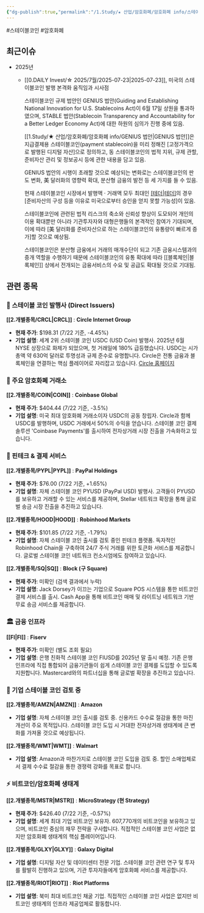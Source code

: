 ```yaml
---
{"dg-publish":true,"permalink":"/1.Study/★ 산업/암호화폐/암호화폐 info/스테이블코인/","created":"2025-07-23T18:54:52.914+09:00","updated":"2025-07-25T20:40:55.730+09:00"}
---
```


#스테이블코인 #암호화폐 

## 최근이슈

- 2025년
	- [[0.DAILY Invest/☆ 2025/7월/2025-07-23\|2025-07-23]], 미국의 스테이블코인 발행 본격화 움직임과 시사점
	  
	  스테이블코인 규제 법안인 GENIUS 법안(Guiding and Establishing National Innovation for U.S. Stablecoins Act)이 6월 17일 상원을 통과하였으며, STABLE 법안(Stablecoin Transparency and Accountability for a Better Ledger Economy Act)에 대한 하원의 심의가 진행 중에 있음.
	  
	  [[1.Study/★ 산업/암호화폐/암호화폐 info/GENIUS 법안\|GENIUS 법안]]은 지급결제용 스테이블코인(payment stablecoin)을 미리 정해진 [고정가격으로 발행된 디지털 자산]으로 정의하고, 동 스테이블코인의 법적 지위, 규제 관할, 준비자산 관리 및 정보공시 등에 관한 내용을 담고 있음.
	  
	  GENIUS 법안의 시행이 초래할 것으로 예상되는 변화로는 스테이블코인의 판도 변화, 美 달러화의 영향력 확대, 분산형 금융의 발전 등 세 가지를 들 수 있음.
	  
	  현재 스테이블코인 시장에서 발행액 ‧ 거래액 모두 최대인 [[테더\|테더]](USDT)의 경우 [준비자산의 구성 등을 이유로 미국으로부터 승인을 얻지 못할 가능성]이 있음.
	  
	  스테이블코인에 관련된 법적 리스크의 축소와 신뢰성 향상이 도모되어 개인의 이용 확대뿐만 아니라 기관투자자와 대형은행들의 본격적인 참여가 기대되며, 이에 따라 [美 달러화를 준비자산으로 하는 스테이블코인의 유통량이 빠르게 증가]할 것으로 예상됨.
	  
	  스테이블코인은 분산형 금융에서 거래의 매개수단이 되고 기존 금융시스템과의 중개 역할을 수행하기 때문에 스테이블코인의 유통 확대에 따라 [[블록체인\|블록체인]] 상에서 전개되는 금융서비스의 수요 및 공급도 확대될 것으로 기대됨.


## 관련 종목 

### 🏦 스테이블 코인 발행사 (Direct Issuers)

**[[2.개별종목/CRCL\|CRCL]]** : **Circle Internet Group**

- **현재 주가**: $198.31 (7/22 기준, -4.45%)
- **기업 설명**: 세계 2위 스테이블 코인 USDC (USD Coin) 발행사. 2025년 6월 NYSE 상장으로 화제가 되었으며, 첫 거래일에 180% 급등했습니다. USDC는 시가총액 약 630억 달러로 투명성과 규제 준수로 유명합니다. Circle은 전통 금융과 블록체인을 연결하는 핵심 플레이어로 자리잡고 있습니다. [Circle 홈페이지](https://www.circle.com/)

### 💱 주요 암호화폐 거래소

**[[2.개별종목/COIN\|COIN]]** : **Coinbase Global**

- **현재 주가**: $404.44 (7/22 기준, -3.5%)
- **기업 설명**: 미국 최대 암호화폐 거래소이자 USDC의 공동 창립자. Circle과 함께 USDC를 발행하며, USDC 거래에서 50%의 수익을 얻습니다. 스테이블 코인 결제 솔루션 'Coinbase Payments'를 출시하여 전자상거래 시장 진출을 가속화하고 있습니다.

### 📱 핀테크 & 결제 서비스

**[[2.개별종목/PYPL\|PYPL]]** : **PayPal Holdings**

- **현재 주가**: $76.00 (7/22 기준, +1.65%)
- **기업 설명**: 자체 스테이블 코인 PYUSD (PayPal USD) 발행사. 고객들이 PYUSD를 보유하고 거래할 수 있는 서비스를 제공하며, Stellar 네트워크 확장을 통해 글로벌 송금 시장 진출을 추진하고 있습니다.

**[[2.개별종목/HOOD\|HOOD]]** : **Robinhood Markets**

- **현재 주가**: $101.85 (7/22 기준, -1.79%)
- **기업 설명**: 자체 스테이블 코인 출시를 검토 중인 핀테크 플랫폼. 독자적인 Robinhood Chain을 구축하여 24/7 주식 거래를 위한 토큰화 서비스를 제공합니다. 글로벌 스테이블 코인 네트워크 컨소시엄에도 참여하고 있습니다.

**[[2.개별종목/SQ\|SQ]]** : **Block (구 Square)**

- **현재 주가**: 미확인 (검색 결과에서 누락)
- **기업 설명**: Jack Dorsey가 이끄는 기업으로 Square POS 시스템을 통한 비트코인 결제 서비스를 출시. Cash App을 통해 비트코인 매매 및 라이트닝 네트워크 기반 무료 송금 서비스를 제공합니다.

### 🏛️ 금융 인프라

**[[FI\|FI]]** : **Fiserv**

- **현재 주가**: 미확인 (별도 조회 필요)
- **기업 설명**: 은행 친화적 스테이블 코인 FIUSD를 2025년 말 출시 예정. 기존 은행 인프라에 직접 통합되어 금융기관들이 쉽게 스테이블 코인 결제를 도입할 수 있도록 지원합니다. Mastercard와의 파트너십을 통해 글로벌 확장을 추진하고 있습니다.

### 🏢 기업 스테이블 코인 검토 중

**[[2.개별종목/AMZN\|AMZN]]** : **Amazon**

- **기업 설명**: 자체 스테이블 코인 출시를 검토 중. 신용카드 수수료 절감을 통한 마진 개선이 주요 목적입니다. 스테이블 코인 도입 시 거대한 전자상거래 생태계에 큰 변화를 가져올 것으로 예상됩니다.

**[[2.개별종목/WMT\|WMT]]** : **Walmart**

- **기업 설명**: Amazon과 마찬가지로 스테이블 코인 도입을 검토 중. 할인 소매업체로서 결제 수수료 절감을 통한 경쟁력 강화를 목표로 합니다.

### ⚡ 비트코인/암호화폐 생태계

**[[2.개별종목/MSTR\|MSTR]]** : **MicroStrategy (현 Strategy)**

- **현재 주가**: $426.40 (7/22 기준, -0.57%)
- **기업 설명**: 세계 최대 기업 비트코인 보유자. 607,770개의 비트코인을 보유하고 있으며, 비트코인 중심의 재무 전략을 구사합니다. 직접적인 스테이블 코인 사업은 없지만 암호화폐 생태계의 핵심 플레이어입니다.

**[[2.개별종목/GLXY\|GLXY]]** : **Galaxy Digital**

- **기업 설명**: 디지털 자산 및 데이터센터 전문 기업. 스테이블 코인 관련 연구 및 투자를 활발히 진행하고 있으며, 기관 투자자들에게 암호화폐 서비스를 제공합니다.

**[[2.개별종목/RIOT\|RIOT]]** : **Riot Platforms**

- **기업 설명**: 북미 최대 비트코인 채굴 기업. 직접적인 스테이블 코인 사업은 없지만 비트코인 생태계의 인프라 제공업체로 활동합니다.